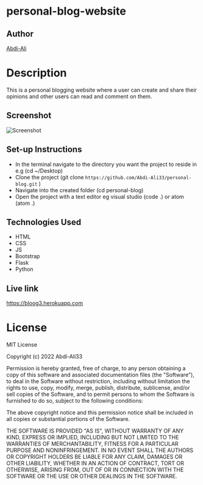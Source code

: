 # personal-blog-website

## Author

[Abdi-Ali](https://github.com/Abdi-Ali33)

# Description

This is a personal blogging website where a user can create and share their opinions and other users can read and comment on them.

## Screenshot

![Screenshot](./screenshots/screenshot.png)

## Set-up Instructions

- In the terminal navigate to the directory you want the project to reside in e.g (cd ~/Desktop)
- Clone the project (git clone `https://github.com/Abdi-Ali33/personal-blog.git` )
- Navigate into the created folder (cd personal-blog)
- Open the project with a text editor eg visual studio (code .) or atom (atom .)

## Technologies Used

- HTML
- CSS
- JS
- Bootstrap
- Flask
- Python

## Live link

https://bloog3.herokuapp.com

# License

MIT License

Copyright (c) 2022 Abdi-Ali33

Permission is hereby granted, free of charge, to any person obtaining a copy
of this software and associated documentation files (the "Software"), to deal
in the Software without restriction, including without limitation the rights
to use, copy, modify, merge, publish, distribute, sublicense, and/or sell
copies of the Software, and to permit persons to whom the Software is
furnished to do so, subject to the following conditions:

The above copyright notice and this permission notice shall be included in all
copies or substantial portions of the Software.

THE SOFTWARE IS PROVIDED "AS IS", WITHOUT WARRANTY OF ANY KIND, EXPRESS OR
IMPLIED, INCLUDING BUT NOT LIMITED TO THE WARRANTIES OF MERCHANTABILITY,
FITNESS FOR A PARTICULAR PURPOSE AND NONINFRINGEMENT. IN NO EVENT SHALL THE
AUTHORS OR COPYRIGHT HOLDERS BE LIABLE FOR ANY CLAIM, DAMAGES OR OTHER
LIABILITY, WHETHER IN AN ACTION OF CONTRACT, TORT OR OTHERWISE, ARISING FROM,
OUT OF OR IN CONNECTION WITH THE SOFTWARE OR THE USE OR OTHER DEALINGS IN THE
SOFTWARE.
